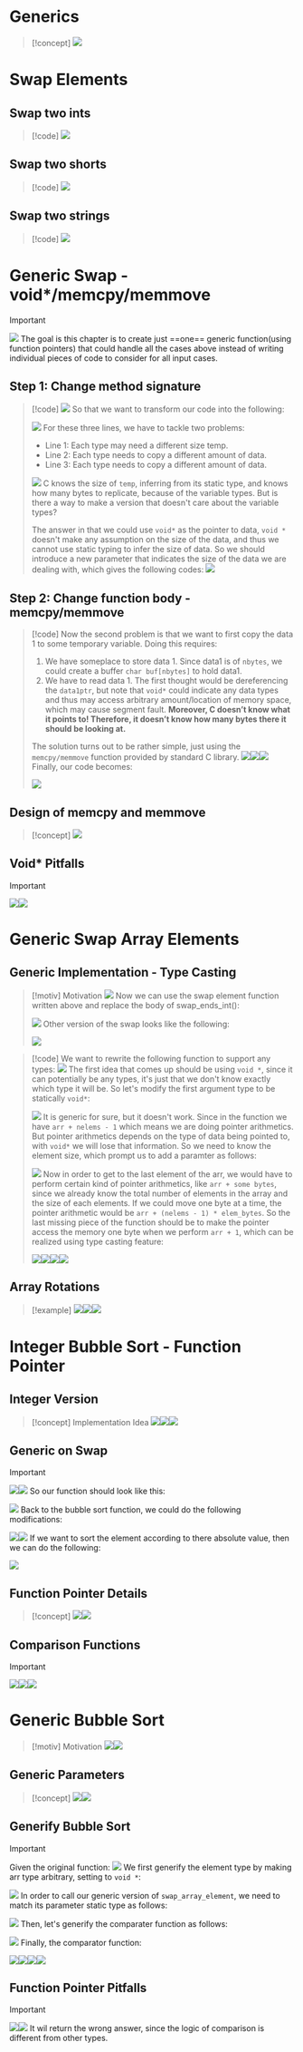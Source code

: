 # Generics
> [!concept]
> ![](Generics_Function_Pointers.assets/image-20231211151258065.png)


# Swap Elements
## Swap two ints
> [!code]
> ![](Generics_Function_Pointers.assets/image-20231211151327004.png)


## Swap two shorts
> [!code]
> ![](Generics_Function_Pointers.assets/image-20231211151353659.png)



## Swap two strings
> [!code]
> ![](Generics_Function_Pointers.assets/image-20231211151408815.png)



# Generic Swap - void*/memcpy/memmove
> [!important]
> ![](Generics_Function_Pointers.assets/image-20231211151447156.png)
> The goal is this chapter is to create just ==one== generic function(using function pointers) that could handle all the cases above instead of writing individual pieces of code to consider for all input cases.


## Step 1: Change method signature
> [!code]
> ![](Generics_Function_Pointers.assets/image-20231211151534636.png)
> So that we want to transform our code into the following:
> 
> ![](Generics_Function_Pointers.assets/image-20231211151606848.png)
> For these three lines, we have to tackle two problems:
> - Line 1: Each type may need a different size temp.
> - Line 2: Each type needs to copy a different amount of data.
> - Line 3: Each type needs to copy a different amount of data.
> 
> ![](Generics_Function_Pointers.assets/image-20231211151853330.png)
> C knows the size of `temp`, inferring from its static type, and knows how many bytes to replicate, because of the variable types. But is there a way to make a version that doesn't care about the variable types?
> 
> The answer in that we could use `void*` as the pointer to data, `void *` doesn't make any assumption on the size of the data, and thus we cannot use static typing to infer the size of data. So we should introduce a new parameter that indicates the size of the data we are dealing with, which gives the following codes:
> ![](Generics_Function_Pointers.assets/image-20231211152217595.png)



## Step 2: Change function body - memcpy/memmove
> [!code]
> Now the second problem is that we want to first copy the data 1 to some temporary variable. Doing this requires:
> 1. We have someplace to store data 1. Since data1 is of `nbytes`, we could create a buffer `char buf[nbytes]` to hold data1.
> 2. We have to read data 1. The first thought would be dereferencing the `data1ptr`, but note that `void*` could indicate any data types and thus may access arbitrary amount/location of memory space, which may cause segment fault. **Moreover, C doesn’t know what it points to! Therefore, it doesn’t know how many bytes there it should be looking at.**
> 
> The solution turns out to be rather simple, just using the `memcpy/memmove` function provided by standard C library.
> ![](Generics_Function_Pointers.assets/image-20231211152811177.png)![](Generics_Function_Pointers.assets/image-20231211152902132.png)![](Generics_Function_Pointers.assets/image-20231211152921589.png)
> Finally, our code becomes:
> 
> ![](Generics_Function_Pointers.assets/image-20231211153031146.png)




## Design of memcpy and memmove
> [!concept]
> ![](Generics_Function_Pointers.assets/image-20231211153214396.png)



## Void* Pitfalls
> [!important]
> ![](Generics_Function_Pointers.assets/image-20231211153313226.png)![](Generics_Function_Pointers.assets/image-20231211153317624.png)



# Generic Swap Array Elements
## Generic Implementation - Type Casting
> [!motiv] Motivation
> ![](Generics_Function_Pointers.assets/image-20231212150326628.png)
> Now we can use the swap element function written above and replace the body of swap_ends_int():
> 
> ![](Generics_Function_Pointers.assets/image-20231212150508854.png)
> Other version of the swap looks like the following:
> 
> ![](Generics_Function_Pointers.assets/image-20231212150559622.png)


> [!code]
> We want to rewrite the following function to support any types:
> ![](Generics_Function_Pointers.assets/image-20231212150922980.png)
> The first idea that comes up should be using `void *`, since it can potentially be any types, it's just that we don't know exactly which type it will be. So let's modify the first argument type to be statically `void*`:
> 
> ![](Generics_Function_Pointers.assets/image-20231212151033025.png)
> It is generic for sure, but it doesn't work. Since in the function we have `arr + nelems - 1` which means we are doing pointer arithmetics. But pointer arithmetics depends on the type of data being pointed to, with `void*` we will lose that information. So we need to know the element size, which prompt us to add a paramter as follows:
> 
> ![](Generics_Function_Pointers.assets/image-20231212151225337.png)
> Now in order to get to the last element of the arr, we would have to perform certain kind of pointer arithmetics, like `arr + some bytes`, since we already know the total number of elements in the array and the size of each elements. If we could move one byte at a time, the pointer arithmetic would be `arr + (nelems - 1) * elem_bytes`. So the last missing piece of the function should be to make the pointer access the memory one byte when we perform `arr + 1`, which can be realized using type casting feature:
> 
> ![](Generics_Function_Pointers.assets/image-20231212151911045.png)![](Generics_Function_Pointers.assets/image-20231212151944669.png)![](Generics_Function_Pointers.assets/image-20231212151956348.png)![](Generics_Function_Pointers.assets/image-20231212152002483.png)



## Array Rotations
> [!example]
> ![](Generics_Function_Pointers.assets/image-20231212152313970.png)![](Generics_Function_Pointers.assets/image-20231212152318591.png)![](Generics_Function_Pointers.assets/image-20231212152324546.png)


# Integer Bubble Sort - Function Pointer
## Integer Version
> [!concept] Implementation Idea
> ![](Generics_Function_Pointers.assets/image-20231212153000606.png)![](Generics_Function_Pointers.assets/image-20231212153104252.png)![](Generics_Function_Pointers.assets/image-20231212153116397.png)


## Generic on Swap
> [!important]
> ![](Generics_Function_Pointers.assets/image-20231212153227337.png)![](Generics_Function_Pointers.assets/image-20231212153441428.png)
> So our function should look like this:
> 
> ![](Generics_Function_Pointers.assets/image-20231212153501371.png)
> Back to the bubble sort function, we could do the following modifications:
> 
> ![](Generics_Function_Pointers.assets/image-20231212153554797.png)![](Generics_Function_Pointers.assets/image-20231212153617747.png)
> If we want to sort the element according to there absolute value, then we can do the following:
> 
> ![](Generics_Function_Pointers.assets/image-20231212153710343.png)


## Function Pointer Details
> [!concept]
> ![](Generics_Function_Pointers.assets/image-20231212153744686.png)![](Generics_Function_Pointers.assets/image-20231212153751143.png)


## Comparison Functions
> [!important]
> ![](Generics_Function_Pointers.assets/image-20231212153826499.png)![](Generics_Function_Pointers.assets/image-20231212153831862.png)![](Generics_Function_Pointers.assets/image-20231212153854197.png)




# Generic Bubble Sort
> [!motiv] Motivation
> ![](Generics_Function_Pointers.assets/image-20231212154003849.png)![](Generics_Function_Pointers.assets/image-20231212154012093.png)


## Generic Parameters
> [!concept]
> ![](Generics_Function_Pointers.assets/image-20231212154053187.png)![](Generics_Function_Pointers.assets/image-20231212154129953.png)



## Generify Bubble Sort
> [!important]
> Given the original function:
> ![](Generics_Function_Pointers.assets/image-20231212154246355.png)
> We first generify the element type by making arr type arbitrary, setting to `void *`:
> 
> ![](Generics_Function_Pointers.assets/image-20231212154258670.png)
> In order to call our generic version of `swap_array_element`, we need to match its parameter static type as follows:
> 
> ![](Generics_Function_Pointers.assets/image-20231212154441902.png)
> Then, let's generify the comparater function as follows:
> 
> ![](Generics_Function_Pointers.assets/image-20231212154635118.png)
> Finally, the comparator function:
> 
> ![](Generics_Function_Pointers.assets/image-20231212155010620.png)![](Generics_Function_Pointers.assets/image-20231212155023334.png)![](Generics_Function_Pointers.assets/image-20231212155038583.png)![](Generics_Function_Pointers.assets/image-20231212155105654.png)


## Function Pointer Pitfalls
> [!important]
> ![](Generics_Function_Pointers.assets/image-20231212155217449.png)![](Generics_Function_Pointers.assets/image-20231212155516807.png)
> It wil return the wrong answer, since the logic of comparison is different from other types.


































